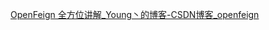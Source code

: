 [OpenFeign 全方位讲解_Young丶的博客-CSDN博客_openfeign](https://blog.csdn.net/agonie201218/article/details/121154769)